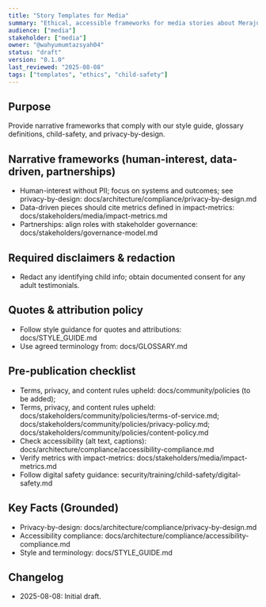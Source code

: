 ```yaml
---
title: "Story Templates for Media"
summary: "Ethical, accessible frameworks for media stories about MerajutASA."
audience: ["media"]
stakeholder: ["media"]
owner: "@wahyumumtazsyah04"
status: "draft"
version: "0.1.0"
last_reviewed: "2025-08-08"
tags: ["templates", "ethics", "child-safety"]
---
```


## Purpose
Provide narrative frameworks that comply with our style guide, glossary definitions, child-safety, and privacy-by-design.

## Narrative frameworks (human-interest, data-driven, partnerships)
- Human-interest without PII; focus on systems and outcomes; see privacy-by-design: docs/architecture/compliance/privacy-by-design.md
- Data-driven pieces should cite metrics defined in impact-metrics: docs/stakeholders/media/impact-metrics.md
- Partnerships: align roles with stakeholder governance: docs/stakeholders/governance-model.md

## Required disclaimers & redaction
- Redact any identifying child info; obtain documented consent for any adult testimonials.

## Quotes & attribution policy
- Follow style guidance for quotes and attributions: docs/STYLE_GUIDE.md
- Use agreed terminology from: docs/GLOSSARY.md

## Pre-publication checklist
- Terms, privacy, and content rules upheld: docs/community/policies (to be added);
- Terms, privacy, and content rules upheld: docs/stakeholders/community/policies/terms-of-service.md; docs/stakeholders/community/policies/privacy-policy.md; docs/stakeholders/community/policies/content-policy.md
- Check accessibility (alt text, captions): docs/architecture/compliance/accessibility-compliance.md
- Verify metrics with impact-metrics: docs/stakeholders/media/impact-metrics.md
- Follow digital safety guidance: security/training/child-safety/digital-safety.md
 
## Key Facts (Grounded)
- Privacy-by-design: docs/architecture/compliance/privacy-by-design.md
- Accessibility compliance: docs/architecture/compliance/accessibility-compliance.md
- Style and terminology: docs/STYLE_GUIDE.md

## Changelog
- 2025-08-08: Initial draft.
